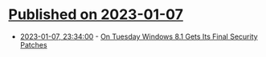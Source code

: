 # [Published on 2023-01-07](index.md)

* [2023-01-07, 23:34:00](https://tech.slashdot.org/story/23/01/07/2215258/on-tuesday-windows-81-gets-its-final-security-patches?utm_source=rss1.0mainlinkanon&utm_medium=feed) - [On Tuesday Windows 8.1 Gets Its Final Security Patches](https://tech.slashdot.org/story/23/01/07/2215258/on-tuesday-windows-81-gets-its-final-security-patches?utm_source=rss1.0mainlinkanon&utm_medium=feed)

